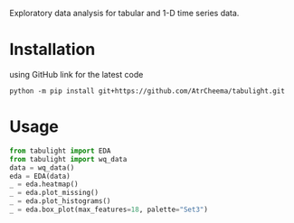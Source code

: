 Exploratory data analysis for tabular and 1-D time series data.

# Installation

using GitHub link for the latest code

	python -m pip install git+https://github.com/AtrCheema/tabulight.git

# Usage

```python
from tabulight import EDA
from tabulight import wq_data
data = wq_data()
eda = EDA(data)
_ = eda.heatmap()
_ = eda.plot_missing()
_ = eda.plot_histograms()
_ = eda.box_plot(max_features=18, palette="Set3")
```